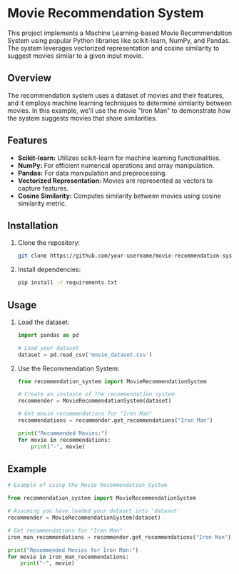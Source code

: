 # Movie Recommendation System

This project implements a Machine Learning-based Movie Recommendation System using popular Python libraries like scikit-learn, NumPy, and Pandas. The system leverages vectorized representation and cosine similarity to suggest movies similar to a given input movie.

## Overview

The recommendation system uses a dataset of movies and their features, and it employs machine learning techniques to determine similarity between movies. In this example, we'll use the movie "Iron Man" to demonstrate how the system suggests movies that share similarities.

## Features

- **Scikit-learn:** Utilizes scikit-learn for machine learning functionalities.
- **NumPy:** For efficient numerical operations and array manipulation.
- **Pandas:** For data manipulation and preprocessing.
- **Vectorized Representation:** Movies are represented as vectors to capture features.
- **Cosine Similarity:** Computes similarity between movies using cosine similarity metric.

## Installation

1. Clone the repository:

    ```bash
    git clone https://github.com/your-username/movie-recommendation-system.git
    ```

2. Install dependencies:

    ```bash
    pip install -r requirements.txt
    ```

## Usage

1. Load the dataset:

    ```python
    import pandas as pd

    # Load your dataset
    dataset = pd.read_csv('movie_dataset.csv')
    ```

2. Use the Recommendation System:

    ```python
    from recommendation_system import MovieRecommendationSystem

    # Create an instance of the recommendation system
    recommender = MovieRecommendationSystem(dataset)

    # Get movie recommendations for "Iron Man"
    recommendations = recommender.get_recommendations("Iron Man")

    print("Recommended Movies:")
    for movie in recommendations:
        print("-", movie)
    ```

## Example

```python
# Example of using the Movie Recommendation System

from recommendation_system import MovieRecommendationSystem

# Assuming you have loaded your dataset into 'dataset'
recommender = MovieRecommendationSystem(dataset)

# Get recommendations for "Iron Man"
iron_man_recommendations = recommender.get_recommendations("Iron Man")

print("Recommended Movies for Iron Man:")
for movie in iron_man_recommendations:
    print("-", movie)
